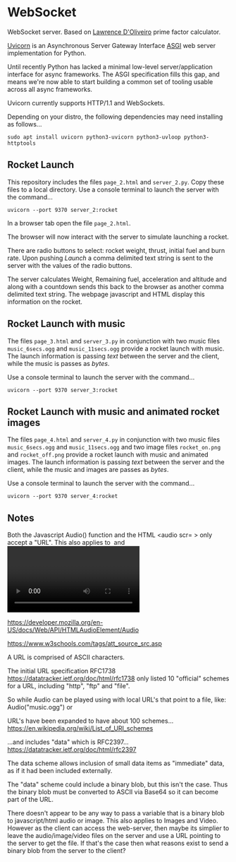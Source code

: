 # WebSocket

WebSocket server. Based on [Lawrence D'Oliveiro](https://github.com/ldo) prime factor calculator.

[Uvicorn](https://www.uvicorn.org/) is an Asynchronous Server Gateway Interface [ASGI](https://asgi.readthedocs.io/en/latest/) web server implementation for Python.

Until recently Python has lacked a minimal low-level server/application interface for async frameworks. The ASGI specification fills this gap, and means we're now able to start building a common set of tooling usable across all async frameworks.

Uvicorn currently supports HTTP/1.1 and WebSockets.

Depending on your distro, the following dependencies may need installing as follows...
```
sudo apt install uvicorn python3-uvicorn python3-uvloop python3-httptools
```

## Rocket Launch

This repository includes the files `page_2.html` and `server_2.py`. Copy these files to a local directory. Use a console terminal to launch the server with the command...
```
uvicorn --port 9370 server_2:rocket
```

In a browser tab open the file `page_2.html`. 

The browser will now interact with the server to simulate launching a rocket.

There are radio buttons to select: rocket weight, thrust, initial fuel and burn rate. Upon pushing *Launch* a comma delimited text string is sent to the server with the values of the radio buttons.

The server calculates Weight, Remaining fuel, acceleration and altitude and along with a countdown sends this back to the browser as another comma delimited text string. The webpage javascript and HTML display this information on the rocket.

## Rocket Launch with music

The files `page_3.html` and `server_3.py` in conjunction with two music files `music_6secs.ogg` and `music_11secs.ogg` provide a rocket launch with music. The launch information is passing *text* between the server and the client, while the music is passes as *bytes*.

Use a console terminal to launch the server with the command...
```
uvicorn --port 9370 server_3:rocket
```

## Rocket Launch with music and animated rocket images

The files `page_4.html` and `server_4.py` in conjunction with two music files `music_6secs.ogg` and `music_11secs.ogg` and two image files `rocket_on.png` and `rocket_off.png` provide a rocket launch with music and animated images. The launch information is passing *text* between the server and the client, while the music and images are passes as *bytes*.

Use a console terminal to launch the server with the command...
```
uvicorn --port 9370 server_4:rocket
```

## Notes

Both the Javascript Audio() function and the HTML <audio scr= > only accept a "URL". This also applies to <img> and <video>. Refer to:

https://developer.mozilla.org/en-US/docs/Web/API/HTMLAudioElement/Audio
  
https://www.w3schools.com/tags/att_source_src.asp

A URL is comprised of ASCII characters.

The initial URL specification RFC1738 https://datatracker.ietf.org/doc/html/rfc1738 only listed 10 "official" schemes for a URL, including "http", "ftp" and "file". 

So while Audio can be played using with local URL's that point to a file, like: Audio("music.ogg") or <AUDIO src="music.ogg"> it seems that the source can't be a variable that's a binary blob of music.


URL's have been expanded to have about 100 schemes... 
https://en.wikipedia.org/wiki/List_of_URI_schemes 

...and includes "data" which is RFC2397...
https://datatracker.ietf.org/doc/html/rfc2397

The data scheme allows inclusion of small data items as "immediate" data, as if it had been included externally.

The "data" scheme could include a binary blob, but this isn't the case. Thus the binary blob must be converted to ASCII via Base64 so it can become part of the URL.

There doesn't appear to be any way to pass a variable that is a binary blob to javascript/html audio or image. This also applies to Images and Video. However as the client can access the web-server, then maybe its simplier to leave the audio/image/video files on the server and use a URL pointing to the server to get the file. If that's the case then what reasons exist to send a binary blob from the server to the client?
